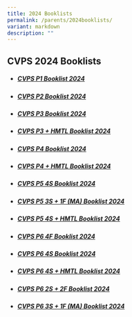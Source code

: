 ```yaml
---
title: 2024 Booklists
permalink: /parents/2024booklists/
variant: markdown
description: ""
---
```

## **CVPS 2024 Booklists**
* ##### [CVPS P1 Booklist 2024](/files/2024%20Booklists/cvps%20p1%20booklist%202024.pdf)
* ##### [**CVPS P2 Booklist 2024**](/files/2024%20Booklists/cvps%20p2%20booklist%202024.pdf)
* ##### [**CVPS P3 Booklist 2024**](/files/2024%20Booklists/cvps%20p3%20booklist%202024.pdf)
* ##### [**CVPS P3 + HMTL Booklist 2024**](/files/2024%20Booklists/cvps%20p3%20(hmt)%20booklist%202024.pdf)
* ##### [**CVPS P4 Booklist 2024**](/files/2024%20Booklists/cvps%20p4%20booklist%202024.pdf)
* ##### [**CVPS P4 + HMTL Booklist 2024**](/files/2024%20Booklists/cvps%20p4%20(hmt)%20booklist%202024.pdf)
* ##### [**CVPS P5 4S Booklist 2024**](/files/2024%20Booklists/cvps%20p5%20(4s)%20booklist%202024.pdf)
* ##### [**CVPS P5 3S + 1F (MA) Booklist 2024**](/files/2024%20Booklists/cvps%20p5%20(3s1f-ma).pdf)
* ##### [**CVPS P5 4S + HMTL Booklist 2024**](/files/2024%20Booklists/cvps%20p5%20(4s%20and%20hmt)%20booklist%202024.pdf)
* ##### [**CVPS P6 4F Booklist 2024**](/files/2024%20Booklists/cvps%20p6%20(4f)%20booklist%202024.pdf)
* ##### [**CVPS P6 4S Booklist 2024**](/files/2024%20Booklists/cvps%20p6%20(4s)%20booklist%202024.pdf)
* ##### [**CVPS P6 4S + HMTL Booklist 2024**](/files/2024%20Booklists/cvps%20p6%20(4s%20and%20hmt)%20booklist%202024.pdf)
* ##### [**CVPS P6 2S + 2F Booklist 2024**](/files/2024%20Booklists/cvps%20p6%20(2s&2f)%20booklist%202024.pdf)
* ##### [**CVPS P6 3S + 1F (MA) Booklist 2024**](/files/2024%20Booklists/cvps%20p6%20(3s1f-ma)%20booklist%202024.pdf)